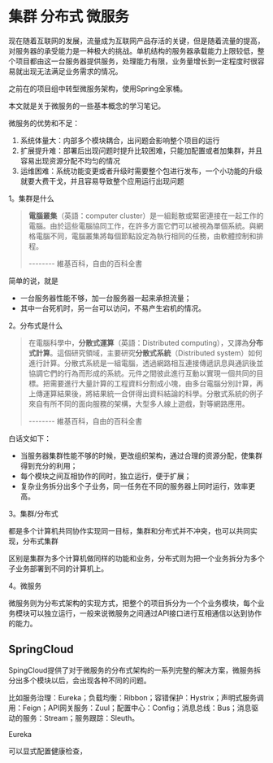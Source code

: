 # 集群 分布式 微服务

现在随着互联网的发展，流量成为互联网产品存活的关键，但是随着流量的提高，对服务器的承受能力是一种极大的挑战。单机结构的服务器承载能力上限较低，整个项目都由这一台服务器提供服务，处理能力有限，业务量增长到一定程度时很容易就出现无法满足业务需求的情况。

之前在的项目组中转型微服务架构，使用Spring全家桶。

本文就是关于微服务的一些基本概念的学习笔记。

微服务的优势和不足：

1. 系统体量大：内部多个模块耦合，出问题会影响整个项目的运行
2. 扩展提升难：部署后出现问题时提升比较困难，只能加配置或者加集群，并且容易出现资源分配不均匀的情况
3. 运维困难：系统功能变更或者升级时需要整个包进行发布，一个小功能的升级就要大费干戈，并且容易导致整个应用运行出现问题



1。集群是什么

> **電腦叢集**（英語：computer cluster）是一組鬆散或緊密連接在一起工作的電腦。由於這些電腦協同工作，在許多方面它們可以被視為單個系統。與網格電腦不同，電腦叢集將每個節點設定為執行相同的任務，由軟體控制和排程。
>
> --------  維基百科，自由的百科全書

简单的说，就是

* 一台服务器性能不够，加一台服务器一起来承担流量；
* 其中一台死机时，另一台可以访问，不易产生宕机的情况。

2。分布式是什么

> 在電腦科學中，**分散式運算**（英語：Distributed computing），又譯為**分布式計算**。這個研究領域，主要研究**分散式系統**（Distributed system）如何進行計算。分散式系統是一組電腦，透過網路相互連接傳遞訊息與通訊後並協調它們的行為而形成的系統。元件之間彼此進行互動以實現一個共同的目標。把需要進行大量計算的工程資料分割成小塊，由多台電腦分別計算，再上傳運算結果後，將結果統一合併得出資料結論的科學。分散式系統的例子來自有所不同的面向服務的架構，大型多人線上遊戲，對等網路應用。
>
> --------  維基百科，自由的百科全書

白话文如下：

* 当服务器集群性能不够的时候，更改组织架构，通过合理的资源分配，使集群得到充分的利用；
* 每个模块之间互相协作的同时，独立运行，便于扩展；
* 复杂业务拆分出多个子业务，同一任务在不同的服务器上同时运行，效率更高。

3。集群/分布式

都是多个计算机共同协作实现同一目标，集群和分布式并不冲突，也可以共同实现，分布式集群

区别是集群为多个计算机做同样的功能和业务，分布式则为把一个业务拆分为多个子业务部署到不同的计算机上。

4。微服务

微服务则为分布式架构的实现方式，把整个的项目拆分为一个个业务模块，每个业务模块可以独立运行，一般来说微服务之间通过API接口进行互相通信以达到协作的能力。



## SpringCloud

SpingCloud提供了对于微服务的分布式架构的一系列完整的解决方案，微服务拆分出多个模块以后，会出现各种不同的问题。

比如服务治理：Eureka；负载均衡：Ribbon；容错保护：Hystrix；声明式服务调用：Feign；API网关服务：Zuul；配置中心：Config；消息总线：Bus；消息驱动的服务：Stream；服务跟踪：Sleuth。

Eureka

可以显式配置健康检查，



















